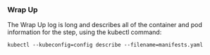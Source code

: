 ### Wrap Up

The Wrap Up log is long and describes all of the container and pod information for the step, using the kubectl command:


```
kubectl --kubeconfig=config describe --filename=manifests.yaml
```
